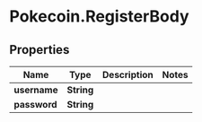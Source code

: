 # Pokecoin.RegisterBody

## Properties

Name | Type | Description | Notes
------------ | ------------- | ------------- | -------------
**username** | **String** |  | 
**password** | **String** |  | 


